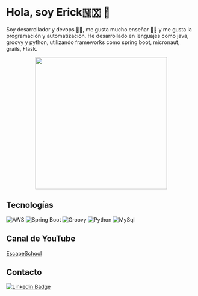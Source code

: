<!--
### Hi there 👋
**Erickon1/Erickon1** is a ✨ _special_ ✨ repository because its `README.md` (this file) appears on your GitHub profile.

Here are some ideas to get you started:

- 🔭 I’m currently working on ...
- 🌱 I’m currently learning ...
- 👯 I’m looking to collaborate on ...
- 🤔 I’m looking for help with ...
- 💬 Ask me about ...
- 📫 How to reach me: ...
- 😄 Pronouns: ...
- ⚡ Fun fact: ...
-->
# Hola, soy Erick:mexico: 👋

Soy desarrollador y devops :man_technologist:, me gusta mucho enseñar :man_teacher: y me gusta la programación y automatización. He desarrollado en lenguajes como java, groovy y python, utilizando frameworks como spring boot, micronaut, grails, Flask.
<p align='center'>
  <a href="#"><img src="https://github-readme-stats.vercel.app/api?username=Erickon1&show_icons=true&count_private=true&theme=dark" width="350"></a>
</p>


## Tecnologías
![AWS](https://img.shields.io/badge/AWS-FF9900?style=plastic&logo=amazonaws&logoColor=black)
![Spring Boot](https://img.shields.io/badge/SpringBoot-298D46?style=plastic&logo=springboot&logoColor=black)
![Groovy](https://img.shields.io/badge/Groovy-00AFF0?style=plastic&logo=apachegroovy&logoColor=black)
![Python](https://img.shields.io/badge/-Python-lightgrey?style=plastic&logo=Python&logoColor=black)
![MySql](https://img.shields.io/badge/-MySQL-yellow?style=plastic&logo=Mysql&logoColor=black)

## Canal de YouTube
[EscapeSchool](https://www.youtube.com/channel/UCTuf8oRLe_FVX4qOlxFFUWw)

## Contacto
[![Linkedin Badge](https://img.shields.io/badge/-Linkedin-0077B5?style=plastic&logo=Linkedin&logoColor=white&link=https://www.linkedin.com/in/erick-mercado-9483b0112/)](https://www.linkedin.com/in/erick-mercado-9483b0112/)
